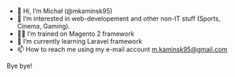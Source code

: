 - 👋 Hi, I’m Michał (@mkaminsk95)
- 👀 I’m interested in web-developement and other non-IT stuff (Sports, Cinema, Gaming).
- 👨‍💻 I’m trained on Magento 2 framework
- 🌱 I’m currently learning Laravel framework
- 📫 How to reach me using my e-mail account m.kaminsk95@gmail.com

Bye bye!
